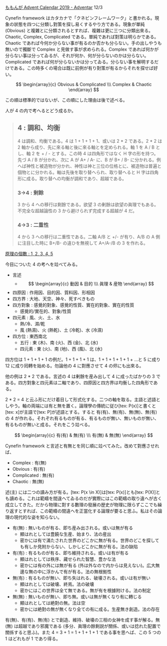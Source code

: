 <!--
{"id":"26006613475314655","title":"2 * 2 = 4 の原形としての Cynefin framework","categories":["考察"],"draft":"no"}
-->

[ももんが Advent Calendar 2019 - Adventar](https://adventar.org/calendars/4300) 12/3

Cynefin framework はカタカナで「クネビンフレームワーク」と書かれる。現象の狀態を四つに分類し對策を探し易くするやり方である。現象が單純 (Obvious) と複雜とに分類されるとすれば、複雜は更に三つに分類出來る。Chaotic, Complex, Complicated である。單純であれば對策は明らかである。Chaotic であれば今何か分らない事が有るのか否かも分らない。手の出しやうも無いので獨斷で Complex と見做す事が求められる。Complex であれば何かが分らない事は分ってゐるが、それが何か、何が分らないのかは分らない。Complicated であれば何が分らないかは分ってゐる。分らない事を解明するだけである。この時多くの場合は既に前例が有り對策が有るからそれを探せば好い。

$$
\begin{array}{c}
Obvious & Complicated \\\
Complex & Chaotic
\end{array}
$$

この順は標準的ではないが、この順にした理由は後で述べる。

人が 4 の内で考へるとどう成るか。

> ## 4 : 調和、均衡
>
> 4 は調和、均衡である。4 は 1 + 1 + 1 + 1、或いは 2 \* 2 である。2 \* 2 は 2 軸から成り、先に來る軸と後に來る軸とを定められる。軸 1 を A / B とし、軸 2 を + / - とする。この時 4 は四角形ではなく H 字の形を持つ。先づ A / B が分かれ、次に A が A+ / A- に、B が B+ / B- に分かれる。例へば神性と被造物が分かれ、神性は神と三位の位格とに、被造物は普遍と個物とに分かれる。軸は先後を取り替へられ、取り替へると H 字は四角形に成る。取り替への均衡が調和であり、超越である。
>
> ### 3→4 : 剩餘
>
> 3 から 4 への移行は剩餘である。欲望 3 の剰餘は欲望の眞理でもある。不完全な超越論性の 3 から避けられず完成する超越が 4 だ。
>
> ### 4→3 : 二重性
>
> 4 から 3 への移行は二重性である。二軸 A/B と +/- が有り、A/B の A 側に注目した時に B+/B- の違ひを無視して A+/A-/B の 3 を作れる。

[原理の個數 : 1, 2, 3, 4, 5](https://c4se.hatenablog.com/entry/2019/12/02/023157)

今目についた 4 の考へを竝べてみる。

- 言述
  - $$
    \begin{array}{c}
    動因 & 目的 \\\
    眞理 & 産物
    \end{array}
    $$
- 四原因 : 作用因、目的因、質料因、形相因
- 四方界 : 大地、天空、神々、死すべきもの
- 四方對象 : 感覺的對象、感覺的性質、實在的對象、實在的性質
  - 感覺的/實在的、對象/性質
- 四元素 : 風、火、土、水
  - 熱/冷、濕/乾
  - 風 (熱濕)、火 (熱乾)、土 (冷乾)、水 (冷濕)
- 四方位 : 東西南北
  - 五行 : 東 (木)、南 (火)、西 (金)、北 (水)
  - 四元素 : 東 (火)、南 (地)、西 (風)、北 (水)

四方位は 1 + 1 + 1 + 1 の例だ。1 + 1 + 1 + 1 は、1 + 1 + 1 + 1 + 1 + …と 5 に成り 12 に成り囘轉を始める。勿論他の 4 に對應させて 4 の侭にも出來る。

他の例は 2 \* 2 である。言述の 4 は剰餘を産み出して 4 に成ったばかりの 3 である。四方對象と四元素は二軸であり、四原因と四方界は均衡した四角形である。

2 \* 2 = 4 と云ふ形にだけ着目して形式化する。二つの軸を取る。主語と述語としやう。軸の両端には有と無を置く。論理學の傳統に従ひ[tex: P(x)]と書くと[tex: x]が主語で[tex: P]が述語とする。すると 有(有)、無(有)、無(無)、無(有) の 4 が作れる。それぞれ有るものが有る、有るものが無い、無いものが無い、有るものが無いと成る。それをこう竝べる。

$$
\begin{array}{c}
有(有) & 無(有) \\\
有(無) & 無(無)
\end{array}
$$

Cynefin framework と言述と有無とを同じ順に竝べてみた。改めて對應させれば、

- Complex : 有(無)
- Obvious : 有(有)
- Complicated : 無(有)
- Chaotic : 無(無)

述(主) には二つの讀み方が有る。[tex: P(x \in X)]は[tex: P(x)]とも[tex: P(X)]とも讀める。これは範疇を間違へてゐるのだが實際にはこの範疇の取り違へが古く成立してきた。だから物理に對する數理の發展の歴史が物理に限らずここでも繰り返すとすれば、この範疇の間違へを正當化する論理が要ると思ふ。私はその論理の現代的な姿を知らない。

- 有(無) : 無いものが有る、即ち産み出される。或いは無が有る
  - 顯はれとしては豊饒な生産、始まり、法の産出
  - 密かには有で滿たされた世界のどこかに無が有る。世界のどこを探しても有しか見附からない、しかしどこかに無が有る。法の缺陷
- 有(有) : 有るものが有る、即ち維持される。或いは有が有る
  - 顯はれとしては秩序、藏せられた智慧、豊かな法
  - 密かには有の外には無が有る (外は外なので内からは見えない)。広大無邊な無の中に浮かんで有が有る。法の無根拠性
- 無(有) : 有るものが無い、即ち失はれる、破壊される。或いは有が無い
  - 顯はれとしては破壊、終焉。法の破壊
  - 密かにはこの世界は全て無である。無が有を根據附ける。法の制定
- 無(無) : 無いものが無い、即ち無。或いは無が無くなり有に轉じる
  - 顯はれとしては絶對の無。法は空
  - 密かには絶對の無が無くなり全ての有に成る。生産無き創造。法の存在

有(無)、有(有)、無(有) とで創造、維持、破壊の三相の女神を成す事が解る。無(無) は超越であり邪魔である (多分、眞理の餘剩説が關係、或いは捻れた配置で關係すると思ふ)。また 4 = 3 + 1 = 1 + 1 + 1 + 1 である事を思へば、この 5 つの 1 はどれもが 1 であり得る。
